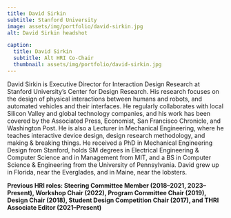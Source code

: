 ```yaml
---
title: David Sirkin
subtitle: Stanford University
image: assets/img/portfolio/david-sirkin.jpg
alt: David Sirkin headshot

caption:
  title: David Sirkin
  subtitle: Alt HRI Co-Chair
  thumbnail: assets/img/portfolio/david-sirkin.jpg
---
```


David Sirkin is Executive Director for Interaction Design Research at Stanford University’s Center for Design Research. His research focuses on the design of physical interactions between humans and robots, and automated vehicles and their interfaces. He regularly collaborates with local Silicon Valley and global technology companies, and his work has been covered by the Associated Press, Economist, San Francisco Chronicle, and Washington Post. He is also a Lecturer in Mechanical Engineering, where he teaches interactive device design, design research methodology, and making & breaking things. He received a PhD in Mechanical Engineering Design from Stanford, holds SM degrees in Electrical Engineering & Computer Science and in Management from MIT, and a BS in Computer Science & Engineering from the University of Pennsylvania. David grew up in Florida, near the Everglades, and in Maine, near the lobsters.

**Previous HRI roles: Steering Committee Member (2018–2021, 2023–Present), Workshop Chair (2022), Program Committee Chair (2019), Design Chair (2018), Student Design Competition Chair (2017), and THRI Associate Editor (2021–Present)**

